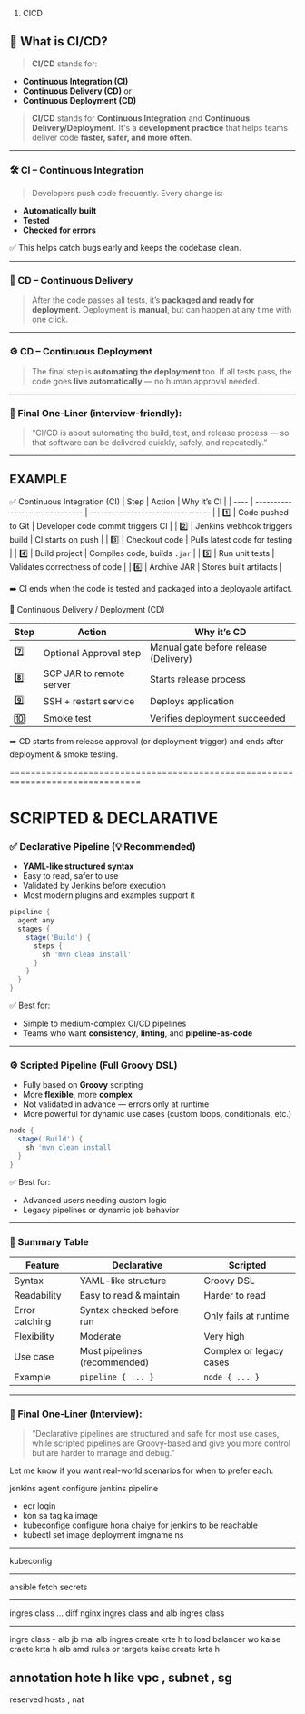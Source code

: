 
1. CICD 

## 🚀 What is CI/CD?

> **CI/CD** stands for:

* **Continuous Integration (CI)**
* **Continuous Delivery (CD)** or
* **Continuous Deployment (CD)**


> **CI/CD** stands for **Continuous Integration** and **Continuous Delivery/Deployment**.
> It's a **development practice** that helps teams deliver code **faster, safer, and more often**.

---

### 🛠️ CI – Continuous Integration

> Developers push code frequently.
> Every change is:

* **Automatically built**
* **Tested**
* **Checked for errors**

✅ This helps catch bugs early and keeps the codebase clean.

---

### 🚀 CD – Continuous Delivery

> After the code passes all tests, it’s **packaged and ready for deployment**.
> Deployment is **manual**, but can happen at any time with one click.

---

### ⚙️ CD – Continuous Deployment

> The final step is **automating the deployment** too.
> If all tests pass, the code goes **live automatically** — no human approval needed.

---

### 🎯 Final One-Liner (interview-friendly):

> “CI/CD is about automating the build, test, and release process —
> so that software can be delivered quickly, safely, and repeatedly.”

---

## EXAMPLE 

✅ Continuous Integration (CI)
| Step | Action                         | Why it’s CI                       |
| ---- | ------------------------------ | --------------------------------- |
| 1️⃣  | Code pushed to Git             | Developer code commit triggers CI |
| 2️⃣  | Jenkins webhook triggers build | CI starts on push                 |
| 3️⃣  | Checkout code                  | Pulls latest code for testing     |
| 4️⃣  | Build project                  | Compiles code, builds `.jar`      |
| 5️⃣  | Run unit tests                 | Validates correctness of code     |
| 6️⃣  | Archive JAR                    | Stores built artifacts            |

➡️ CI ends when the code is tested and packaged into a deployable artifact.

🚀 Continuous Delivery / Deployment (CD)

| Step | Action                   | Why it’s CD                           |
| ---- | ------------------------ | ------------------------------------- |
| 7️⃣  | Optional Approval step   | Manual gate before release (Delivery) |
| 8️⃣  | SCP JAR to remote server | Starts release process                |
| 9️⃣  | SSH + restart service    | Deploys application                   |
| 🔟   | Smoke test               | Verifies deployment succeeded         |
➡️ CD starts from release approval (or deployment trigger) and ends after deployment & smoke testing.

===============================================================================

# SCRIPTED & DECLARATIVE



### ✅ Declarative Pipeline (💡 Recommended)

* **YAML-like structured syntax**
* Easy to read, safer to use
* Validated by Jenkins before execution
* Most modern plugins and examples support it

```groovy
pipeline {
  agent any
  stages {
    stage('Build') {
      steps {
        sh 'mvn clean install'
      }
    }
  }
}
```

✅ Best for:

* Simple to medium-complex CI/CD pipelines
* Teams who want **consistency**, **linting**, and **pipeline-as-code**

---

### ⚙️ Scripted Pipeline (Full Groovy DSL)

* Fully based on **Groovy** scripting
* More **flexible**, more **complex**
* Not validated in advance — errors only at runtime
* More powerful for dynamic use cases (custom loops, conditionals, etc.)

```groovy
node {
  stage('Build') {
    sh 'mvn clean install'
  }
}
```

✅ Best for:

* Advanced users needing custom logic
* Legacy pipelines or dynamic job behavior

---

### 📌 Summary Table

| Feature        | Declarative                  | Scripted                |
| -------------- | ---------------------------- | ----------------------- |
| Syntax         | YAML-like structure          | Groovy DSL              |
| Readability    | Easy to read & maintain      | Harder to read          |
| Error catching | Syntax checked before run    | Only fails at runtime   |
| Flexibility    | Moderate                     | Very high               |
| Use case       | Most pipelines (recommended) | Complex or legacy cases |
| Example        | `pipeline { ... }`           | `node { ... }`          |

---

### 🎯 Final One-Liner (Interview):

> “Declarative pipelines are structured and safe for most use cases, while scripted pipelines are Groovy-based and give you more control but are harder to manage and debug.”

Let me know if you want real-world scenarios for when to prefer each.



jenkins agent configure 
jenkins pipeline  
  - ecr login 
  - kon sa tag ka image 
  - kubeconfige configure hona chaiye for jenkins to be reachable 
  - kubectl set image deployment imgname ns  

  ------------------------------------------

  kubeconfig 

  ------------------------------------------

  ansible fetch secrets 

  ------------------------------------

  ingres class ... diff nginx ingres class and alb ingres class

  ----------------------------
  ingre class - alb 
  jb mai alb ingres create krte h to load balancer wo kaise craete krta h alb amd rules or targets kaise create krta h 

annotation hote h like vpc , subnet , sg 
  -----------------------------------------

  reserved hosts , nat